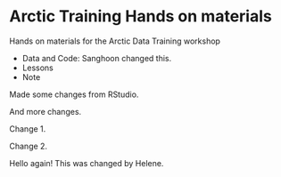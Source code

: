 # Arctic Training Hands on materials
Hands on materials for the Arctic Data Training workshop

* Data and Code: Sanghoon changed this.
* Lessons
* Note

Made some changes from RStudio.

And more changes.

Change 1.

Change 2.

Hello again! This was changed by Helene.
